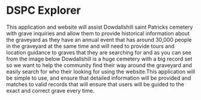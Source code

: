 # DSPC Explorer
This application and website will assist Dowdallshill saint Patricks cemetery with grave inquiries and allow them to provide historical information about the graveyard as they have an annual event that has around 30,000 people in the graveyard at the same time and will need to provide tours and location guidance to graves that they are searching for and as you can see from the image below Dowdallshill is a huge cemetery with a big record set so we want to help the community find their way around the graveyard and easily search for who their looking for using the website.This application will be simple to use, and ensure that detailed information will be provided and matches to valid records that will ensure that users will be guided to the exact and correct grave every time.
